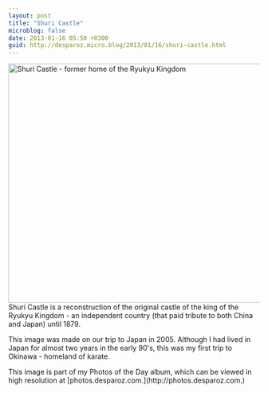 ```yaml
---
layout: post
title: "Shuri Castle"
microblog: false
date: 2013-01-16 05:50 +0300
guid: http://desparoz.micro.blog/2013/01/16/shuri-castle.html
---
```

<p><a href="http://500px.com/photo/23271769"><img title="Shuri Castle" height="480" alt="Shuri Castle - former home of the Ryukyu Kingdom" width="640" class=" " src="http://pcdn.500px.net/23271769/66d4dba463937c3cbfac484102a035785c8ada84/4.jpg" /></a>
Shuri Castle is a reconstruction of the original castle of the king of the Ryukyu Kingdom - an independent country (that paid tribute to both China and Japan) until 1879.</p>
<p>This image was made on our trip to Japan in 2005. Although I had lived in Japan for almost two years in the early 90's, this was my first trip to Okinawa - homeland of karate.</p>
<p>This image is part of my Photos of the Day album, which can be viewed in high resolution at [photos.desparoz.com.](http://photos.desparoz.com.)</p>
